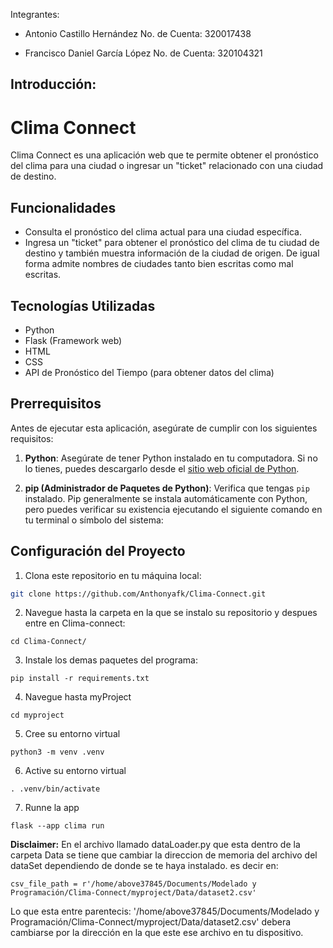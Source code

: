 Integrantes:

* Antonio Castillo Hernández          No. de Cuenta: 320017438 

* Francisco Daniel García López       No. de Cuenta: 320104321

## Introducción:

# Clima Connect

Clima Connect es una aplicación web que te permite obtener el pronóstico del clima para una ciudad o ingresar un "ticket" relacionado con una ciudad de destino.

## Funcionalidades

- Consulta el pronóstico del clima actual para una ciudad específica.
- Ingresa un "ticket" para obtener el pronóstico del clima de tu ciudad de destino y también muestra información de la ciudad de origen. De igual forma admite nombres de ciudades tanto bien escritas como mal escritas.

## Tecnologías Utilizadas

- Python
- Flask (Framework web)
- HTML
- CSS
- API de Pronóstico del Tiempo (para obtener datos del clima)


## Prerrequisitos

Antes de ejecutar esta aplicación, asegúrate de cumplir con los siguientes requisitos:

1. **Python**: Asegúrate de tener Python instalado en tu computadora. Si no lo tienes, puedes descargarlo desde el [sitio web oficial de Python](https://www.python.org/downloads/).

2. **pip (Administrador de Paquetes de Python)**: Verifica que tengas `pip` instalado. Pip generalmente se instala automáticamente con Python, pero puedes verificar su existencia ejecutando el siguiente comando en tu terminal o símbolo del sistema:

## Configuración del Proyecto

1. Clona este repositorio en tu máquina local:

```bash
git clone https://github.com/Anthonyafk/Clima-Connect.git

```
2. Navegue hasta la carpeta en la que se instalo su repositorio y despues entre en Clima-connect:

```
cd Clima-Connect/

```
3. Instale los demas paquetes del programa:

```
pip install -r requirements.txt

```
4. Navegue hasta myProject

```
cd myproject

```

5. Cree su entorno virtual 

```
python3 -m venv .venv

```

6. Active su entorno virtual

```
. .venv/bin/activate

```
7. Runne la app

```
flask --app clima run 
```

**Disclaimer:**
En el archivo llamado dataLoader.py que esta dentro de la carpeta Data se tiene que cambiar la direccion de memoria del archivo del dataSet dependiendo de donde se te haya instalado. es decir en:

```
csv_file_path = r'/home/above37845/Documents/Modelado y Programación/Clima-Connect/myproject/Data/dataset2.csv'

```

Lo que esta entre parentecis: '/home/above37845/Documents/Modelado y Programación/Clima-Connect/myproject/Data/dataset2.csv' debera cambiarse por la dirección en la que este ese archivo en tu dispositivo.
